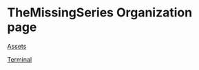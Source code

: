 # TheMissingSeries Organization page
[Assets](https://github.com/TheMissingSeries/Assets)

[Terminal](https://themissingseries.github.io/Terminal/)
